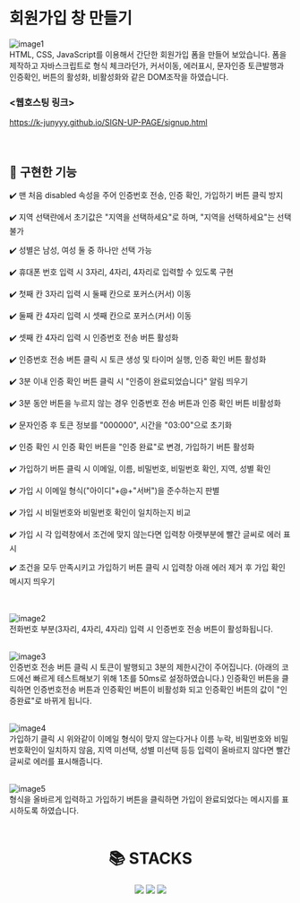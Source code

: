 # 회원가입 창 만들기

![image1](https://user-images.githubusercontent.com/74912530/138545992-5d81fc05-4a9d-4da8-93b0-ca9c9b543e5c.png)
<br>
HTML, CSS, JavaScript를 이용해서 간단한 회원가입 폼을 만들어 보았습니다. 폼을 제작하고 자바스크립트로 형식 체크라던가, 커서이동, 에러표시, 문자인증 토큰발행과 인증확인, 버튼의 활성화, 비활성화와 같은 DOM조작을 하였습니다.

### <웹호스팅 링크>
https://k-junyyy.github.io/SIGN-UP-PAGE/signup.html
<br><br><br>

## 🔨 구현한 기능 

✔️ 맨 처음 disabled 속성을 주어 인증번호 전송, 인증 확인, 가입하기 버튼 클릭 방지

✔️ 지역 선택란에서 초기값은 "지역을 선택하세요"로 하며, "지역을 선택하세요"는 선택 불가

✔️ 성별은 남성, 여성 둘 중 하나만 선택 가능

✔️ 휴대폰 번호 입력 시 3자리, 4자리, 4자리로 입력할 수 있도록 구현

✔️ 첫째 칸 3자리 입력 시 둘째 칸으로 포커스(커서) 이동

✔️ 둘째 칸 4자리 입력 시 셋째 칸으로 포커스(커서) 이동

✔️ 셋째 칸 4자리 입력 시 인증번호 전송 버튼 활성화

✔️ 인증번호 전송 버튼 클릭 시 토큰 생성 및 타이머 실행, 인증 확인 버튼 활성화

✔️ 3분 이내 인증 확인 버튼 클릭 시 "인증이 완료되었습니다" 알림 띄우기

✔️ 3분 동안 버튼을 누르지 않는 경우 인증번호 전송 버튼과 인증 확인 버튼 비활성화

✔️ 문자인증 후 토큰 정보를 "000000", 시간을 "03:00"으로 초기화

✔️ 인증 확인 시 인증 확인 버튼을 "인증 완료"로 변경, 가입하기 버튼 활성화

✔️ 가입하기 버튼 클릭 시 이메일, 이름, 비밀번호, 비밀번호 확인, 지역, 성별 확인

✔️ 가입 시 이메일 형식("아이디"+@+"서버")을 준수하는지 판별

✔️ 가입 시 비밀번호와 비밀번호 확인이 일치하는지 비교

✔️ 가입 시 각 입력창에서 조건에 맞지 않는다면 입력창 아랫부분에 빨간 글씨로 에러 표시

✔️ 조건을 모두 만족시키고 가입하기 버튼  클릭 시 입력창 아래 에러 제거 후 가입 확인 메시지 띄우기
<br><br><br>


![image2](https://user-images.githubusercontent.com/74912530/138545988-31b6d280-18e4-4247-967e-f354dcfe20e9.PNG)
<br>
전화번호 부분(3자리, 4자리, 4자리) 입력 시 인증번호 전송 버튼이 활성화됩니다.
<br><br>

![image3](https://user-images.githubusercontent.com/74912530/138545989-191a6078-00f4-481b-8b8d-f8d33fbf14fb.PNG)
<br>
인증번호 전송 버튼 클릭 시 토큰이 발행되고 3분의 제한시간이 주어집니다.
(아래의 코드에선 빠르게 테스트해보기 위해 1초를 50ms로 설정하였습니다.)
인증확인 버튼을 클릭하면 인증번호전송 버튼과 인증확인 버튼이 비활성화 되고 
인증확인 버튼의 값이 "인증완료"로 바뀌게 됩니다.
<br><br>

![image4](https://user-images.githubusercontent.com/74912530/138545990-276cad02-335a-4417-a35e-0e2afd251123.PNG)
<br>
가입하기 클릭 시 위와같이 이메일 형식이 맞지 않는다거나 이름 누락, 비밀번호와 비밀번호확인이 일치하지 않음, 지역 미선택, 성별 미선택 등등 입력이 올바르지 않다면 빨간 글씨로 에러를 표시해줍니다.
<br><br>

![image5](https://user-images.githubusercontent.com/74912530/138545991-a126e5da-1c81-4fb8-99d1-93a09c9d25a0.PNG)
<br>
형식을 올바르게 입력하고 가입하기 버튼을 클릭하면 가입이 완료되었다는 메시지를 표시하도록 하였습니다.
<br><br>

<div align=center><h1>📚 STACKS</h1></div>
<div align=center> 
  <img src="https://img.shields.io/badge/html5-E34F26?style=for-the-badge&logo=html5&logoColor=white"> 
  <img src="https://img.shields.io/badge/css-1572B6?style=for-the-badge&logo=css3&logoColor=white"> 
  <img src="https://img.shields.io/badge/javascript-F7DF1E?style=for-the-badge&logo=javascript&logoColor=black">
</div>
